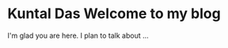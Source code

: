 # Kuntal Das                                                                                                                                Welcome to my blog

I'm glad you are here. I plan to talk about ...
